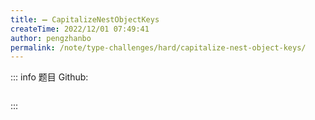 ```yaml
---
title: ➖ CapitalizeNestObjectKeys
createTime: 2022/12/01 07:49:41
author: pengzhanbo
permalink: /note/type-challenges/hard/capitalize-nest-object-keys/
---
```


::: info 题目
Github: []()

```ts
```
:::
